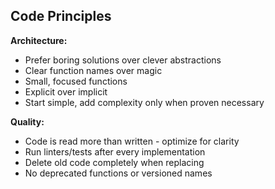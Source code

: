 ## Code Principles

**Architecture:**

- Prefer boring solutions over clever abstractions
- Clear function names over magic
- Small, focused functions
- Explicit over implicit
- Start simple, add complexity only when proven necessary

**Quality:**

- Code is read more than written - optimize for clarity
- Run linters/tests after every implementation
- Delete old code completely when replacing
- No deprecated functions or versioned names